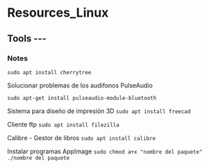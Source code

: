 # Resources_Linux

## Tools ---

### Notes

`sudo apt install cherrytree`


Solucionar problemas de los audifonos PulseAudio

`sudo apt-get install pulseaudio-module-bluetooth`

Sistema para diseño de impresión 3D
`sudo apt install freecad`

Cliente ftp
`sudo apt install filezilla`

Calibre - Gestor de libros
`sudo apt install calibre`

Instalar programas AppImage
` sudo chmod a+x "nombre del paquete" `
` ./nombre del paquete`



